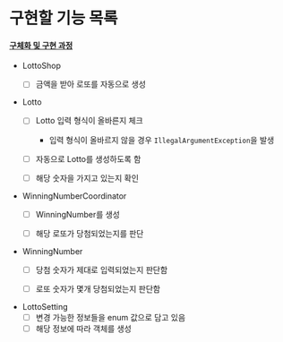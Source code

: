# 구현할 기능 목록

#### [구체화 및 구현 과정](./PROCESS.md)

- LottoShop
    - [ ] 금액을 받아 로또를 자동으로 생성


- Lotto
    - [ ] Lotto 입력 형식이 올바른지 체크
      - 입력 형식이 올바르지 않을 경우 `IllegalArgumentException`을 발생
    - [ ] 자동으로 Lotto를 생성하도록 함
    - [ ] 해당 숫자을 가지고 있는지 확인


- WinningNumberCoordinator
    - [ ] WinningNumber를 생성
    - [ ] 해당 로또가 당첨되었는지를 판단


- WinningNumber
    - [ ] 당첨 숫자가 제대로 입력되었는지 판단함
    - [ ] 로또 숫자가 몇개 당첨되었는지 판단함


- LottoSetting
    - [ ] 변경 가능한 정보들을 enum 값으로 담고 있음
    - [ ] 해당 정보에 따라 객체를 생성
